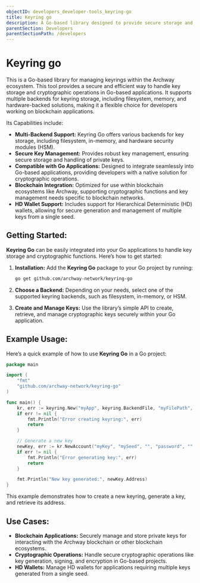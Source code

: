 ```yaml
---
objectID: developers_developer-tools_keyring-go
title: Keyring go
description: A Go-based library designed to provide secure storage and handling of cryptographic keys, enabling developers to easily integrate key management into their applications.
parentSection: Developers
parentSectionPath: /developers
---
```


# Keyring go

This is a Go-based library for managing keyrings within the Archway ecosystem. This tool provides a secure and efficient way to handle key storage and cryptographic operations in Go-based applications. It supports multiple backends for keyring storage, including filesystem, memory, and hardware-backed solutions, making it a flexible choice for developers working on blockchain applications.

Its Capabilities include:

- **Multi-Backend Support:** Keyring Go offers various backends for key storage, including filesystem, in-memory, and hardware security modules (HSM).
- **Secure Key Management:** Provides robust key management, ensuring secure storage and handling of private keys.
- **Compatible with Go Applications:** Designed to integrate seamlessly into Go-based applications, providing developers with a native solution for cryptographic operations.
- **Blockchain Integration:** Optimized for use within blockchain ecosystems like Archway, supporting cryptographic functions and key management needs specific to blockchain networks.
- **HD Wallet Support:** Includes support for Hierarchical Deterministic (HD) wallets, allowing for secure generation and management of multiple keys from a single seed.

## Getting Started:

**Keyring Go** can be easily integrated into your Go applications to handle key storage and cryptographic functions. Here’s how to get started:

1. **Installation:**
   Add the **Keyring Go** package to your Go project by running:
   ```bash
   go get github.com/archway-network/keyring-go
   ```

2. **Choose a Backend:** 
   Depending on your needs, select one of the supported keyring backends, such as filesystem, in-memory, or HSM.

3. **Create and Manage Keys:**
   Use the library’s simple API to create, retrieve, and manage cryptographic keys securely within your Go application.

## Example Usage:

Here’s a quick example of how to use **Keyring Go** in a Go project:

```go
package main

import (
    "fmt"
    "github.com/archway-network/keyring-go"
)

func main() {
    kr, err := keyring.New("myApp", keyring.BackendFile, "myFilePath", nil)
    if err != nil {
        fmt.Println("Error creating keyring:", err)
        return
    }

    // Generate a new key
    newKey, err := kr.NewAccount("myKey", "mySeed", "", "password", "", "")
    if err != nil {
        fmt.Println("Error generating key:", err)
        return
    }

    fmt.Println("New key generated:", newKey.Address)
}
```

This example demonstrates how to create a new keyring, generate a key, and retrieve its address.

## Use Cases:
- **Blockchain Applications:** Securely manage and store private keys for interacting with the Archway blockchain or other blockchain ecosystems.
- **Cryptographic Operations:** Handle secure cryptographic operations like key generation, signing, and encryption in Go-based projects.
- **HD Wallets:** Manage HD wallets for applications requiring multiple keys generated from a single seed.
